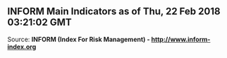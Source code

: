 ## INFORM Main Indicators as of Thu, 22 Feb 2018 03:21:02 GMT

Source: **INFORM (Index For Risk Management) - http://www.inform-index.org**